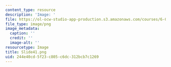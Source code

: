 ```yaml
---
content_type: resource
description: 'Image: '
file: https://ol-ocw-studio-app-production.s3.amazonaws.com/courses/6-004-computation-structures-spring-2017/244e40cd5f23c805c6dc312bcb7c1269_Slide41.png
file_type: image/png
image_metadata:
  caption: ''
  credit: ''
  image-alt: ''
resourcetype: Image
title: Slide41.png
uid: 244e40cd-5f23-c805-c6dc-312bcb7c1269
---
```

